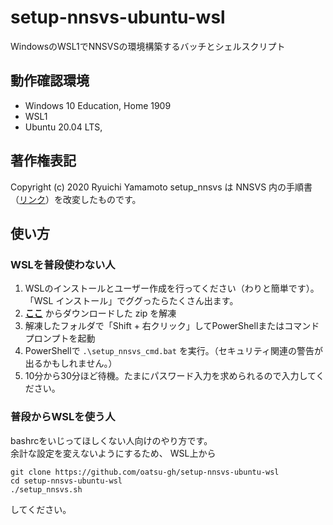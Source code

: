 # setup-nnsvs-ubuntu-wsl

WindowsのWSL1でNNSVSの環境構築するバッチとシェルスクリプト

## 動作確認環境

- Windows 10 Education, Home 1909
- WSL1
- Ubuntu 20.04 LTS,

## 著作権表記

Copyright (c) 2020 Ryuichi Yamamoto
setup_nnsvs は NNSVS 内の手順書（[リンク](https://github.com/r9y9/nnsvs/blob/76552acbdad7d17a07debeec39db592cae529b4b/.github/workflows/ci.yml#L20-L52)）を改変したものです。

## 使い方

### WSLを普段使わない人

1.  WSLのインストールとユーザー作成を行ってください（わりと簡単です）。「WSL インストール」でググったらたくさん出ます。
2.  **[ここ](https://github.com/oatsu-gh/setup-nnsvs-ubuntu-wsl/archive/master.zip)** からダウンロードした zip を解凍
3.  解凍したフォルダで「Shift + 右クリック」してPowerShellまたはコマンドプロンプトを起動
4. PowerShellで `.\setup_nnsvs_cmd.bat` を実行。（セキュリティ関連の警告が出るかもしれません。）
5. 10分から30分ほど待機。たまにパスワード入力を求められるので入力してください。

### 普段からWSLを使う人

bashrcをいじってほしくない人向けのやり方です。  
余計な設定を変えないようにするため、
WSL上から

    git clone https://github.com/oatsu-gh/setup-nnsvs-ubuntu-wsl
    cd setup-nnsvs-ubuntu-wsl
    ./setup_nnsvs.sh

してください。

